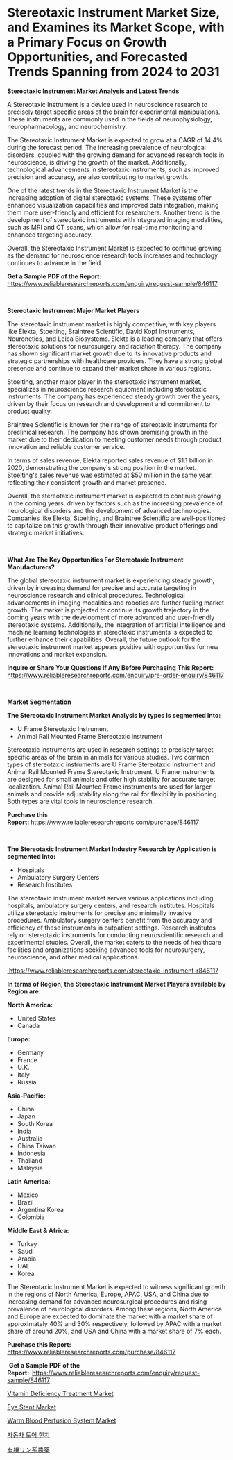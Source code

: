 <p><h1>Stereotaxic Instrument Market Size, and Examines its Market Scope, with a Primary Focus on Growth Opportunities, and Forecasted Trends Spanning from 2024 to 2031</h1></p><p><strong>Stereotaxic Instrument Market Analysis and Latest Trends</strong></p>
<p><p>A Stereotaxic Instrument is a device used in neuroscience research to precisely target specific areas of the brain for experimental manipulations. These instruments are commonly used in the fields of neurophysiology, neuropharmacology, and neurochemistry.</p><p>The Stereotaxic Instrument Market is expected to grow at a CAGR of 14.4% during the forecast period. The increasing prevalence of neurological disorders, coupled with the growing demand for advanced research tools in neuroscience, is driving the growth of the market. Additionally, technological advancements in stereotaxic instruments, such as improved precision and accuracy, are also contributing to market growth.</p><p>One of the latest trends in the Stereotaxic Instrument Market is the increasing adoption of digital stereotaxic systems. These systems offer enhanced visualization capabilities and improved data integration, making them more user-friendly and efficient for researchers. Another trend is the development of stereotaxic instruments with integrated imaging modalities, such as MRI and CT scans, which allow for real-time monitoring and enhanced targeting accuracy.</p><p>Overall, the Stereotaxic Instrument Market is expected to continue growing as the demand for neuroscience research tools increases and technology continues to advance in the field.</p></p>
<p><strong>Get a Sample PDF of the Report:&nbsp;</strong> <a href="https://www.reliableresearchreports.com/enquiry/request-sample/846117">https://www.reliableresearchreports.com/enquiry/request-sample/846117</a></p>
<p>&nbsp;</p>
<p><strong>Stereotaxic Instrument Major Market Players</strong></p>
<p><p>The stereotaxic instrument market is highly competitive, with key players like Elekta, Stoelting, Braintree Scientific, David Kopf Instruments, Neuronetics, and Leica Biosystems. Elekta is a leading company that offers stereotaxic solutions for neurosurgery and radiation therapy. The company has shown significant market growth due to its innovative products and strategic partnerships with healthcare providers. They have a strong global presence and continue to expand their market share in various regions.</p><p>Stoelting, another major player in the stereotaxic instrument market, specializes in neuroscience research equipment including stereotaxic instruments. The company has experienced steady growth over the years, driven by their focus on research and development and commitment to product quality.</p><p>Braintree Scientific is known for their range of stereotaxic instruments for preclinical research. The company has shown promising growth in the market due to their dedication to meeting customer needs through product innovation and reliable customer service.</p><p>In terms of sales revenue, Elekta reported sales revenue of $1.1 billion in 2020, demonstrating the company's strong position in the market. Stoelting's sales revenue was estimated at $50 million in the same year, reflecting their consistent growth and market presence.</p><p>Overall, the stereotaxic instrument market is expected to continue growing in the coming years, driven by factors such as the increasing prevalence of neurological disorders and the development of advanced technologies. Companies like Elekta, Stoelting, and Braintree Scientific are well-positioned to capitalize on this growth through their innovative product offerings and strategic market initiatives.</p></p>
<p>&nbsp;</p>
<p><strong>What Are The Key Opportunities For Stereotaxic Instrument Manufacturers?</strong></p>
<p><p>The global stereotaxic instrument market is experiencing steady growth, driven by increasing demand for precise and accurate targeting in neuroscience research and clinical procedures. Technological advancements in imaging modalities and robotics are further fueling market growth. The market is projected to continue its growth trajectory in the coming years with the development of more advanced and user-friendly stereotaxic systems. Additionally, the integration of artificial intelligence and machine learning technologies in stereotaxic instruments is expected to further enhance their capabilities. Overall, the future outlook for the stereotaxic instrument market appears positive with opportunities for new innovations and market expansion.</p></p>
<p><strong>Inquire or Share Your Questions If Any Before Purchasing This Report:</strong> <a href="https://www.reliableresearchreports.com/enquiry/pre-order-enquiry/846117">https://www.reliableresearchreports.com/enquiry/pre-order-enquiry/846117</a></p>
<p>&nbsp;</p>
<p><strong>Market Segmentation</strong></p>
<p><strong>The Stereotaxic Instrument Market Analysis by types is segmented into:</strong></p>
<p><ul><li>U Frame Stereotaxic Instrument</li><li>Animal Rail Mounted Frame Stereotaxic Instrument</li></ul></p>
<p><p>Stereotaxic instruments are used in research settings to precisely target specific areas of the brain in animals for various studies. Two common types of stereotaxic instruments are U Frame Stereotaxic Instrument and Animal Rail Mounted Frame Stereotaxic Instrument. U Frame instruments are designed for small animals and offer high stability for accurate target localization. Animal Rail Mounted Frame instruments are used for larger animals and provide adjustability along the rail for flexibility in positioning. Both types are vital tools in neuroscience research.</p></p>
<p><strong>Purchase this Report:&nbsp;</strong><a href="https://www.reliableresearchreports.com/purchase/846117">https://www.reliableresearchreports.com/purchase/846117</a></p>
<p>&nbsp;</p>
<p><strong>The Stereotaxic Instrument Market Industry Research by Application is segmented into:</strong></p>
<p><ul><li>Hospitals</li><li>Ambulatory Surgery Centers</li><li>Research Institutes</li></ul></p>
<p><p>The stereotaxic instrument market serves various applications including hospitals, ambulatory surgery centers, and research institutes. Hospitals utilize stereotaxic instruments for precise and minimally invasive procedures. Ambulatory surgery centers benefit from the accuracy and efficiency of these instruments in outpatient settings. Research institutes rely on stereotaxic instruments for conducting neuroscientific research and experimental studies. Overall, the market caters to the needs of healthcare facilities and organizations seeking advanced tools for neurosurgery, neuroscience, and other medical applications.</p></p>
<p><a href="https://www.reliableresearchreports.com/stereotaxic-instrument-r846117">&nbsp;https://www.reliableresearchreports.com/stereotaxic-instrument-r846117</a></p>
<p><strong>In terms of Region, the Stereotaxic Instrument Market Players available by Region are:</strong></p>
<p>
    <p> <strong> North America: </strong>
        <ul>
            <li>United States</li>
            <li>Canada</li>
        </ul>
        </p> 
    <p> <strong> Europe: </strong>
        <ul>
            <li>Germany</li>
            <li>France</li>
            <li>U.K.</li>
            <li>Italy</li>
            <li>Russia</li>
        </ul>
        </p> 
    <p> <strong> Asia-Pacific: </strong>
        <ul>
            <li>China</li>
            <li>Japan</li>
            <li>South Korea</li>
            <li>India</li>
            <li>Australia</li>
            <li>China Taiwan</li>
            <li>Indonesia</li>
            <li>Thailand</li>
            <li>Malaysia</li>
        </ul>
        </p> 
    <p> <strong> Latin America: </strong>
        <ul>
            <li>Mexico</li>
            <li>Brazil</li>
            <li>Argentina Korea</li>
            <li>Colombia</li>
        </ul>
        </p> 
    <p> <strong> Middle East & Africa: </strong>
        <ul>
            <li>Turkey</li>
            <li>Saudi</li>
            <li>Arabia</li>
            <li>UAE</li>
            <li>Korea</li>
        </ul>
    </p>
    </p>
<p><p>The Stereotaxic Instrument Market is expected to witness significant growth in the regions of North America, Europe, APAC, USA, and China due to increasing demand for advanced neurosurgical procedures and rising prevalence of neurological disorders. Among these regions, North America and Europe are expected to dominate the market with a market share of approximately 40% and 30% respectively, followed by APAC with a market share of around 20%, and USA and China with a market share of 7% each.</p></p>
<p><strong>Purchase this Report: </strong><a href="https://www.reliableresearchreports.com/purchase/846117">https://www.reliableresearchreports.com/purchase/846117</a></p>
<p>&nbsp;<strong>Get a Sample PDF of the Report:&nbsp;&nbsp;</strong><a href="https://www.reliableresearchreports.com/enquiry/request-sample/846117">https://www.reliableresearchreports.com/enquiry/request-sample/846117</a></p>
<p><strong></strong></p>
<p><p><a href="https://www.linkedin.com/pulse/vitamin-deficiency-treatment-market-size-outlook-forecast-2024-9udcf?trackingId=JrBF%2Br9o%2Fqqbk1whINGsRQ%3D%3D">Vitamin Deficiency Treatment Market</a></p><p><a href="https://github.com/lubmix/Market-Research-Report-List-2/blob/main/eye-stent-market.md">Eye Stent Market</a></p><p><a href="https://github.com/joannagoyvaerts/Market-Research-Report-List-2/blob/main/warm-blood-perfusion-system-market.md">Warm Blood Perfusion System Market</a></p><p><a href="https://github.com/fernandotryO5lson96765/Market-Research-Report-List-1/blob/main/120021945034.md">자동차 도어 힌지</a></p><p><a href="https://github.com/andym141978/Market-Research-Report-List-1/blob/main/262343149972.md">有機リン系農薬</a></p></p>